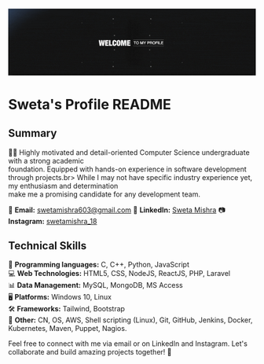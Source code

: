 ![Download GIF](https://github.com/swetamishra123/swetamishra123/raw/main/download.gif)

# Sweta's Profile README

## Summary

👩‍🎓 Highly motivated and detail-oriented Computer Science undergraduate with a strong academic <br>
foundation. Equipped with hands-on experience in software development through projects.br>
While I may not have specific industry experience yet, my enthusiasm and determination<br>
make me a promising candidate for any development team.

📧 **Email:** swetamishra603@gmail.com
🔗 **LinkedIn:** [Sweta Mishra](https://www.linkedin.com/in/sweta-mishra-9947041b0/)
📷 **Instagram:** [swetamishra_18](https://www.instagram.com/swetamishra_18/)

## Technical Skills

🚀 **Programming languages:** C, C++, Python, JavaScript <br>
💻 **Web Technologies:** HTML5, CSS, NodeJS, ReactJS, PHP, Laravel <br>
📊 **Data Management:** MySQL, MongoDB, MS Access<br>
🖥️ **Platforms:** Windows 10, Linux<br>
🛠️ **Frameworks:** Tailwind, Bootstrap<br>
🔧 **Other:** CN, OS, AWS, Shell scripting (Linux), Git, GitHub, Jenkins, Docker, Kubernetes, Maven, Puppet, Nagios.

Feel free to connect with me via email or on LinkedIn and Instagram. Let's collaborate and build amazing projects together! 🚀

